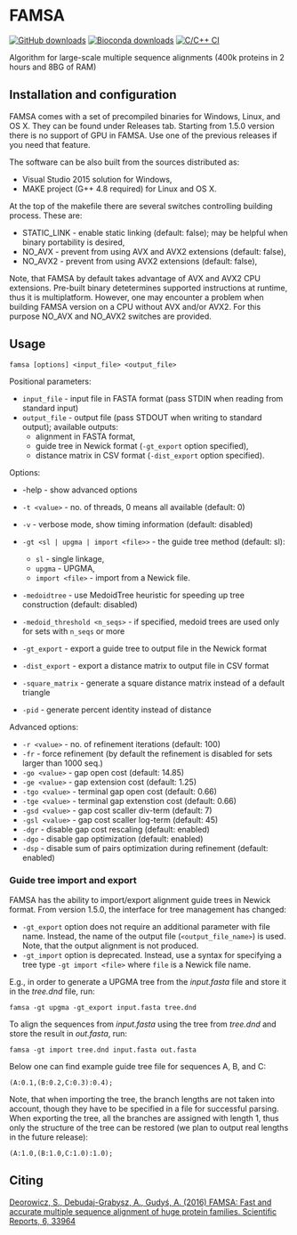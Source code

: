 # FAMSA

[![GitHub downloads](https://img.shields.io/github/downloads/refresh-bio/famsa/total.svg?style=flag&label=GitHub%20downloads)](https://github.com/refresh-bio/FAMSA/releases)
[![Bioconda downloads](https://img.shields.io/conda/dn/bioconda/famsa.svg?style=flag&label=Bioconda%20downloads)](https://anaconda.org/bioconda/famsa)
[![C/C++ CI](https://github.com/refresh-bio/FAMSA-dev/workflows/C/C++%20CI/badge.svg)](https://github.com/refresh-bio/FAMSA-dev/actions)

Algorithm for large-scale multiple sequence alignments (400k proteins in 2 hours and 8BG of RAM)


## Installation and configuration

FAMSA comes with a set of precompiled binaries for Windows, Linux, and OS X. They can be found under Releases tab. 
Starting from 1.5.0 version there is no support of GPU in FAMSA. Use one of the previous releases if you need that feature.

The software can be also built from the sources distributed as:

* Visual Studio 2015 solution for Windows,
* MAKE project (G++ 4.8 required) for Linux and OS X.

At the top of the makefile there are several switches controlling building process. These are:
* STATIC_LINK - enable static linking (default: false); may be helpful when binary portability is desired,
* NO_AVX - prevent from using AVX and AVX2 extensions (default: false),
* NO_AVX2 - prevent from using AVX2 extensions (default: false),

Note, that FAMSA by default takes advantage of AVX and AVX2 CPU extensions. Pre-built binary detetermines supported instructions at runtime, thus it is multiplatform. However, one may encounter a problem when building FAMSA version on a CPU without AVX and/or AVX2. For this purpose NO_AVX and NO_AVX2 switches are provided.

## Usage

`famsa [options] <input_file> <output_file>`

Positional parameters:
* `input_file` - input file in FASTA format (pass STDIN when reading from standard input)
* `output_file` - output file (pass STDOUT when writing to standard output); available outputs:
    * alignment in FASTA format,
    * guide tree in Newick format (`-gt_export` option specified),
	* distance matrix in CSV format (`-dist_export` option specified).

Options:
*  -help - show advanced options
* `-t <value>` - no. of threads, 0 means all available (default: 0)
* `-v` - verbose mode, show timing information (default: disabled)

* `-gt <sl | upgma | import <file>>` - the guide tree method (default: sl):
    * `sl` - single linkage,
    * `upgma` - UPGMA,
    * `import <file>` - import from a Newick file.
* `-medoidtree` - use MedoidTree heuristic for speeding up tree construction (default: disabled)
* `-medoid_threshold <n_seqs>` - if specified, medoid trees are used only for sets with `n_seqs` or more
* `-gt_export` - export a guide tree to output file in the Newick format
* `-dist_export` - export a distance matrix to output file in CSV format
* `-square_matrix` - generate a square distance matrix instead of a default triangle
* `-pid` - generate percent identity instead of distance

Advanced options:
* `-r <value>` - no. of refinement iterations (default: 100)
* `-fr` - force refinement (by default the refinement is disabled for sets larger than 1000 seq.)
* `-go <value>` - gap open cost (default: 14.85)
* `-ge <value>` - gap extension cost (default: 1.25)
* `-tgo <value>` - terminal gap open cost (default: 0.66)
* `-tge <value>` - terminal gap extenstion cost (default: 0.66)
* `-gsd <value>` - gap cost scaller div-term (default: 7)
* `-gsl <value>` - gap cost scaller log-term (default: 45)
* `-dgr` - disable gap cost rescaling (default: enabled)
* `-dgo` - disable gap optimization (default: enabled)
* `-dsp` - disable sum of pairs optimization during refinement (default: enabled)	

### Guide tree import and export

FAMSA has the ability to import/export alignment guide trees in Newick format. From version 1.5.0, the interface for tree management has changed:
* `-gt_export` option does not require an additional parameter with file name. Instead, the name of the output file (`<output_file_name>`) is used. Note, that the output alignment is not produced.
* `-gt_import` option is deprecated. Instead, use a syntax for specifying a tree type `-gt import <file>` where `file` is a Newick file name.

E.g., in order to generate a UPGMA tree from the *input.fasta* file and store it in the *tree.dnd* file, run:
```
famsa -gt upgma -gt_export input.fasta tree.dnd
``` 
To align the sequences from *input.fasta* using the tree from *tree.dnd* and store the result in *out.fasta*, run:
```
famsa -gt import tree.dnd input.fasta out.fasta
```  

Below one can find example guide tree file for sequences A, B, and C:
```
(A:0.1,(B:0.2,C:0.3):0.4);
```
Note, that when importing the tree, the branch lengths are not taken into account, though they have to be specified in a file for successful parsing. When exporting the tree, all the branches are assigned with length 1, thus only the structure of the tree can be restored (we plan to output real lengths in the future release):
```
(A:1.0,(B:1.0,C:1.0):1.0);
```


## Citing
[Deorowicz, S., Debudaj-Grabysz, A., Gudyś, A. (2016) FAMSA: Fast and accurate multiple sequence alignment of huge protein families. 
Scientific Reports, 6, 33964](https://www.nature.com/articles/srep33964)




